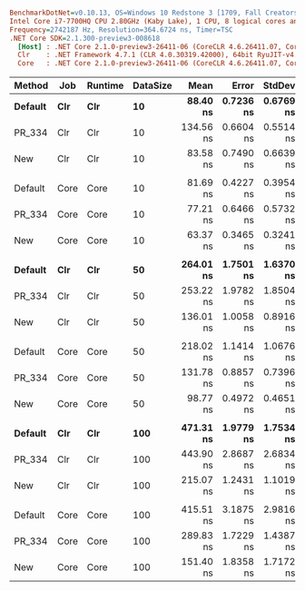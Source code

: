 ``` ini

BenchmarkDotNet=v0.10.13, OS=Windows 10 Redstone 3 [1709, Fall Creators Update] (10.0.16299.371)
Intel Core i7-7700HQ CPU 2.80GHz (Kaby Lake), 1 CPU, 8 logical cores and 4 physical cores
Frequency=2742187 Hz, Resolution=364.6724 ns, Timer=TSC
.NET Core SDK=2.1.300-preview3-008618
  [Host] : .NET Core 2.1.0-preview3-26411-06 (CoreCLR 4.6.26411.07, CoreFX 4.6.26411.06), 64bit RyuJIT
  Clr    : .NET Framework 4.7.1 (CLR 4.0.30319.42000), 64bit RyuJIT-v4.7.2633.0
  Core   : .NET Core 2.1.0-preview3-26411-06 (CoreCLR 4.6.26411.07, CoreFX 4.6.26411.06), 64bit RyuJIT


```
|  Method |  Job | Runtime | DataSize |      Mean |     Error |    StdDev | Scaled |  Gen 0 | Allocated |
|-------- |----- |-------- |--------- |----------:|----------:|----------:|-------:|-------:|----------:|
| **Default** |  **Clr** |     **Clr** |       **10** |  **88.40 ns** | **0.7236 ns** | **0.6769 ns** |   **1.00** | **0.0355** |     **112 B** |
|  PR_334 |  Clr |     Clr |       10 | 134.56 ns | 0.6604 ns | 0.5514 ns |   1.52 | 0.0176 |      56 B |
|     New |  Clr |     Clr |       10 |  83.58 ns | 0.7490 ns | 0.6639 ns |   0.95 | 0.0178 |      56 B |
|         |      |         |          |           |           |           |        |        |           |
| Default | Core |    Core |       10 |  81.69 ns | 0.4227 ns | 0.3954 ns |   1.00 | 0.0355 |     112 B |
|  PR_334 | Core |    Core |       10 |  77.21 ns | 0.6466 ns | 0.5732 ns |   0.95 | 0.0178 |      56 B |
|     New | Core |    Core |       10 |  63.37 ns | 0.3465 ns | 0.3241 ns |   0.78 | 0.0178 |      56 B |
|         |      |         |          |           |           |           |        |        |           |
| **Default** |  **Clr** |     **Clr** |       **50** | **264.01 ns** | **1.7501 ns** | **1.6370 ns** |   **1.00** | **0.1016** |     **320 B** |
|  PR_334 |  Clr |     Clr |       50 | 253.22 ns | 1.9782 ns | 1.8504 ns |   0.96 | 0.0505 |     160 B |
|     New |  Clr |     Clr |       50 | 136.01 ns | 1.0058 ns | 0.8916 ns |   0.52 | 0.0508 |     160 B |
|         |      |         |          |           |           |           |        |        |           |
| Default | Core |    Core |       50 | 218.02 ns | 1.1414 ns | 1.0676 ns |   1.00 | 0.1016 |     320 B |
|  PR_334 | Core |    Core |       50 | 131.78 ns | 0.8857 ns | 0.7396 ns |   0.60 | 0.0508 |     160 B |
|     New | Core |    Core |       50 |  98.77 ns | 0.4972 ns | 0.4651 ns |   0.45 | 0.0508 |     160 B |
|         |      |         |          |           |           |           |        |        |           |
| **Default** |  **Clr** |     **Clr** |      **100** | **471.31 ns** | **1.9779 ns** | **1.7534 ns** |   **1.00** | **0.1879** |     **592 B** |
|  PR_334 |  Clr |     Clr |      100 | 443.90 ns | 2.8687 ns | 2.6834 ns |   0.94 | 0.1879 |     592 B |
|     New |  Clr |     Clr |      100 | 215.07 ns | 1.2431 ns | 1.1019 ns |   0.46 | 0.1881 |     592 B |
|         |      |         |          |           |           |           |        |        |           |
| Default | Core |    Core |      100 | 415.51 ns | 3.1875 ns | 2.9816 ns |   1.00 | 0.1879 |     592 B |
|  PR_334 | Core |    Core |      100 | 289.83 ns | 1.7229 ns | 1.4387 ns |   0.70 | 0.0939 |     296 B |
|     New | Core |    Core |      100 | 151.40 ns | 1.8358 ns | 1.7172 ns |   0.36 | 0.0939 |     296 B |
